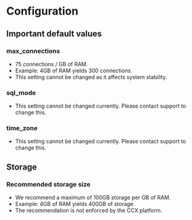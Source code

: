 # Configuration
## Important default values
###  max_connections
* 75 connections / GB of RAM.
* Example: 4GB of RAM yields 300 connections.
* This setting cannot be changed as it affects system stability.

### sql_mode
* This setting cannot be changed currently. Please contact support to change this.

### time_zone
* This setting cannot be changed currently. Please contact support to change this.

## Storage
### Recommended storage size
* We recommend a maximum of 100GB storage per GB of RAM.
* Example: 4GB of RAM yields 400GB of storage.
* The recommendation is not enforced by the CCX platform.


